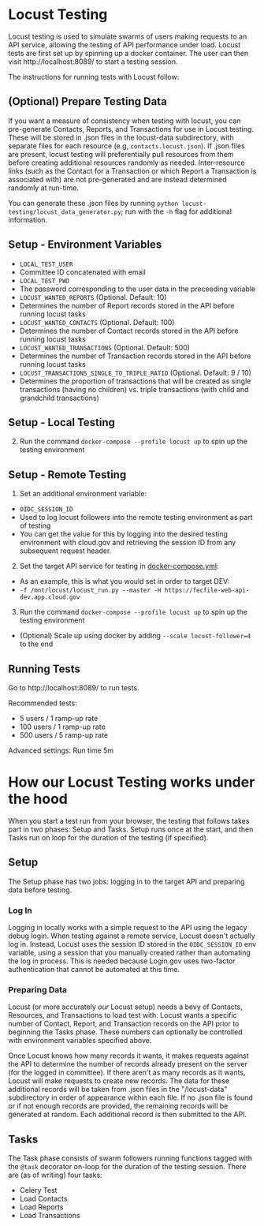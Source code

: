 # Locust Testing

Locust testing is used to simulate swarms of users making requests to an API service, allowing
the testing of API performance under load.  Locust tests are first set up by spinning up a
docker container.  The user can then visit http://localhost:8089/ to start a testing session.

The instructions for running tests with Locust follow:

## (Optional) Prepare Testing Data

If you want a measure of consistency when testing with locust, you can pre-generate Contacts,
Reports, and Transactions for use in Locust testing.  These will be stored in .json files in
the locust-data subdirectory, with separate files for each resource (e.g, `contacts.locust.json`).
If .json files are present, locust testing will preferentially pull resources from them before
creating additional resources randomly as needed.  Inter-resource links (such as the Contact for
a Transaction or which Report a Transaction is associated with) are not pre-generated and are
instead determined randomly at run-time.

You can generate these .json files by running `python locust-testing/locust_data_generator.py`;
run with the `-h` flag for additional information.

## Setup - Environment Variables

- `LOCAL_TEST_USER`
 - Committee ID concatenated with email
- `LOCAL_TEST_PWD`
 - The password corresponding to the user data in the preceeding variable
- `LOCUST_WANTED_REPORTS` (Optional. Default: 10)
 - Determines the number of Report records stored in the API before running locust tasks
- `LOCUST_WANTED_CONTACTS` (Optional. Default: 100)
 - Determines the number of Contact records stored in the API before running locust tasks
- `LOCUST_WANTED_TRANSACTIONS` (Optional. Default: 500)
 - Determines the number of Transaction records stored in the API before running locust tasks
- `LOCUST_TRANSACTIONS_SINGLE_TO_TRIPLE_RATIO` (Optional. Default: 9 / 10)
 - Determines the proportion of transactions that will be created as single transactions
 (having no children) vs. triple transactions (with child and grandchild transactions)

## Setup - Local Testing

2. Run the command `docker-compose --profile locust up` to spin up the testing environment

## Setup - Remote Testing

1. Set an additional environment variable:
- `OIDC_SESSION_ID`
 - Used to log locust followers into the remote testing environment as part of testing
 - You can get the value for this by logging into the desired testing environment with cloud.gov
 and retrieving the session ID from any subsequent request header.

2. Set the target API service for testing in [docker-compose.yml](https://github.com/fecgov/fecfile-web-api/blob/develop/docker-compose.yml#L118):
- As an example, this is what you would set in order to target DEV:
 - `-f /mnt/locust/locust_run.py --master -H https://fecfile-web-api-dev.app.cloud.gov`

3. Run the command `docker-compose --profile locust up` to spin up the testing environment
- (Optional) Scale up using docker by adding `--scale locust-follower=4` to the end

## Running Tests
Go to http://localhost:8089/ to run tests.

Recommended tests:
- 5 users / 1 ramp-up rate
- 100 users / 1 ramp-up rate
- 500 users / 5 ramp-up rate

Advanced settings: Run time 5m

# How our Locust Testing works under the hood

When you start a test run from your browser, the testing that follows takes part in two phases:
Setup and Tasks.  Setup runs once at the start, and then Tasks run on loop for the duration of the
testing (if specified).

## Setup

The Setup phase has two jobs: logging in to the target API and preparing data before testing.

### Log In

Logging in locally works with a simple request to the API using the legacy debug login.  When testing
against a remote service, Locust doesn't actually log in.  Instead, Locust uses the session ID stored
in the `OIDC_SESSION_ID` env variable, using a session that you manually created rather than automating
the log in process.  This is needed because Login.gov uses two-factor authentication that cannot be
automated at this time.

### Preparing Data

Locust (or more accurately *our* Locust setup) needs a bevy of Contacts, Resources, and Transactions to
load test with.  Locust wants a specific number of Contact, Report, and Transaction records on the API
prior to beginning the Tasks phase.  These numbers can optionally be controlled with environment variables
specified above.

Once Locust knows how many records it wants, it makes requests against the API to determine the number of
records already present on the server (for the logged in committee).  If there aren't as many records as it
wants, Locust will make requests to create new records.  The data for these additional records will be taken
from .json files in the "/locust-data" subdirectory in order of appearance within each file.  If no .json
file is found or if not enough records are provided, the remaining records will be generated at random.
Each additional record is then submitted to the API.

## Tasks

The Task phase consists of swarm followers running functions tagged with the `@task` decorator on-loop for
the duration of the testing session.  There are (as of writing) four tasks:
- Celery Test
- Load Contacts
- Load Reports
- Load Transactions